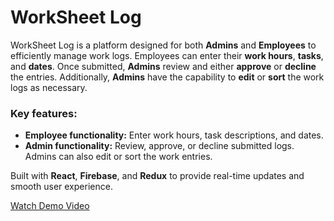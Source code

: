 <!DOCTYPE html>
<html lang="en">
<head>
  <meta charset="UTF-8">
  <meta name="viewport" content="width=device-width, initial-scale=1.0">

</head>
<body>
  <h1>WorkSheet Log</h1>
  <p>WorkSheet Log is a platform designed for both <strong>Admins</strong> and <strong>Employees</strong> to efficiently manage work logs. Employees can enter their <strong>work hours</strong>, <strong>tasks</strong>, and <strong>dates</strong>. Once submitted, <strong>Admins</strong> review and either <strong>approve</strong> or <strong>decline</strong> the entries. Additionally, <strong>Admins</strong> have the capability to <strong>edit</strong> or <strong>sort</strong> the work logs as necessary.</p>

  <h3>Key features:</h3>
  <ul>
    <li><strong>Employee functionality:</strong> Enter work hours, task descriptions, and dates.</li>
    <li><strong>Admin functionality:</strong> Review, approve, or decline submitted logs. Admins can also edit or sort the work entries.</li>
  </ul>
  
  <p>Built with <strong>React</strong>, <strong>Firebase</strong>, and <strong>Redux</strong> to provide real-time updates and smooth user experience.</p>

  <p><a href="https://youtu.be/hHa1vx6ie6E" target="_blank">Watch Demo Video</a></p>
</body>
</html>

